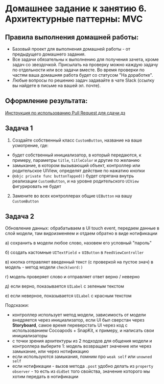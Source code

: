 # Домашнее задание к занятию 6. Архитектурные паттерны: MVC

## Правила выполнения домашней работы:

* Базовый проект для выполнения домашней работы - от предыдущего домашнего задания.
* Все задачи обязательны к выполнению для получения зачета, кроме задач со звездочкой. Присылать на проверку можно каждую задачу по отдельности или все задачи вместе. Во время проверки по частям ваша домашняя работа будет со статусом "На доработке".
* Любые вопросы по решению задач задавайте в чате Slack (ссылку вы найдете в письме на вашей эл. почте).

## Оформление результата:

[Инструкция по использованию Pull Request для сдачи дз](https://github.com/netology-code/iosint-homeworks/blob/main/Pull%20request's%20guideline.md)

## Задача 1

1. Создайте собственный класс `CustomButton`, название на ваше усмотрение, где: 
- будет собственный инициализатор, в который передаются, к примеру, параметры `title`, `titleColor` и другие по желанию 
- замыкание, в котором вызывающий объект, контроллер или родительское UIView, определят действие по нажатию кнопки
- `@objc private func buttonTapped()` будет спрятана внутрь реализации `CustomButton`, и на уровне родительского `UIView` фигурировать не будет 

2. Замените во всех контроллерах общие `UIButton` на вашу `CustomButton` 

## Задача 2 

Обновление данных: обрабатываем в UI touch event, передаем данные в слой модели, там видоизменяем и отдаем обратно в виде нотификации 

а) сохранить в модели любое слово, назовем его условный "пароль" 

б) создать кастомные `UITextField` + `UIButton` в `FeedViewController`

в) кнопка отправляет введенный текст (с проверкой на пустое знач) в модель - метод модели `check(word:)` 

г) модель проверяет слово и отправляет ответ верно / неверно 

д) если верно, показывается `UILabel` с зеленым текстом 

е) если неверное, показывается `UILabel` с красным текстом 

Подсказки: 
- контроллер использует метод модели, зависимость от модели внедряется через инициализатор, если UI был сверстан через __Storyboard__, самое время переверстать UI через код с использованием Cocoapods + SnapKit, к примеру, и написать свои инициализаторы
- с точки зрения архитектуры из 2 подходов для общения модели и контроллера выберите 1: 
модель возвращает значение или через замыкание, или через нотификацию
- если используются замыкания, помним про `weak self`  или `unowned self` 
- если нотификации - вызов метода `.post` удобно делать из `property observer` - то есть из `didSet` того свойства, значение которого мы хотим передать в нотификации 

